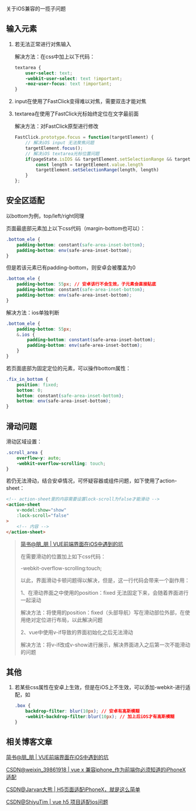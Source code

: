 关于iOS兼容的一揽子问题

## 输入元素

1. 若无法正常进行对焦输入

   解决方法：在css中加上以下代码：

   ```css
   textarea {
       user-select: text;
       -webkit-user-select: text !important;
       -moz-user-focus: text !important;
   }
   ```

2. input在使用了FastClick变得难以对焦，需要双击才能对焦

3. textarea在使用了FastClick光标始终定位在文字最前面

   解决方法：对FastClick原型进行修改

   ```javascript
   FastClick.prototype.focus = function(targetElement) {
       // 解决iOS input 无法聚焦问题
       targetElement.focus();
       // 解决iOS textarea光标位置问题
       if(pageState.isIOS && targetElement.setSelectionRange && targetElement.value) {
           const length = targetElement.value.length
           targetElement.setSelectionRange(length, length)
       }
   };
   ```


## 安全区适配

以bottom为例，top/left/right同理

页面最底部元素加上以下css代码（margin-bottom也可以）：

```css
.bottom_ele {
    padding-bottom: constant(safe-area-inset-bottom);
    padding-bottom: env(safe-area-inset-bottom);
}
```

但是若该元素已有padding-bottom，则安卓会被覆盖为0

```css
.bottom_ele {
    padding-bottom: 55px; // 安卓该行不会生效，子元素会直接贴底
    padding-bottom: constant(safe-area-inset-bottom);
    padding-bottom: env(safe-area-inset-bottom);
}
```

解决方法：ios单独判断

```scss
.bottom_ele {
    padding-bottom: 55px;
    &.ios {
        padding-bottom: constant(safe-area-inset-bottom);
    	padding-bottom: env(safe-area-inset-bottom); 
    }
}
```

若页面底部为固定定位的元素，可以操作bottom属性：

```css
.fix_in_bottom {
	position: fixed;
    bottom: 0;
    bottom: constant(safe-area-inset-bottom);
    bottom: env(safe-area-inset-bottom); 
}
```

## 滑动问题

滑动区域设置：

```css
.scroll_area {
    overflow-y: auto;
    -webkit-overflow-scrolling: touch;
}
```

若仍无法滑动，结合安卓情况，可怀疑容器或组件问题，如下使用了action-sheet：

```html
<!-- action-sheet里的内容需要设置lock-scroll为false才能滑动 -->
<action-sheet
    v-model:show="show"
    :lock-scroll="false"
>
    <!-- 内容 -->
</action-sheet>
```

> [简书@朋_朋 | VUE前端界面在iOS中遇到的坑](https://www.jianshu.com/p/dcdec7572987)
>
> 在需要滑动的位置加上如下css代码：
>
> -webkit-overflow-scrolling:touch;
>
> 以此，界面滑动卡顿问题得以解决，但是，这一行代码会带来一个副作用：
>
> 1、在滑动界面之中使用的position：fixed 无法固定下来，会随着界面进行一起滚动
>
> 解决方法：将使用的position：fixed（头部导航）写在滑动部位外部，在使用绝对定位进行布局，以此解决问题
>
> 2、vue中使用v-if导致的界面初始化之后无法滑动
>
> 解决方法：将v-if改成v-show进行展示，解决界面进入之后第一次不能滑动的问题

## 其他

1. 若某些css属性在安卓上生效，但是在iOS上不生效，可以添加-webkit-进行适配，如

   ```css
   .box {
       backdrop-filter: blur(10px); // 安卓有高斯模糊
       -webkit-backdrop-filter:blur(10px); // 加上后iOS才有高斯模糊
   }
   ```

   

## 相关博客文章

[简书@朋_朋 | VUE前端界面在iOS中遇到的坑](https://www.jianshu.com/p/dcdec7572987)

[CSDN@weixin_39861918 | vue x 兼容iphone_作为前端你必须知道的iPhoneX适配](https://blog.csdn.net/weixin_39861918/article/details/111755173)

[CSDN@Jarvan大熊 | H5页面适配iPhoneX，就是这么简单](https://blog.csdn.net/dx18520548758/article/details/80010358)

[CSDN@ShiyuTim | vue h5 项目适配ios问题](https://blog.csdn.net/weixin_44623040/article/details/103092877)


